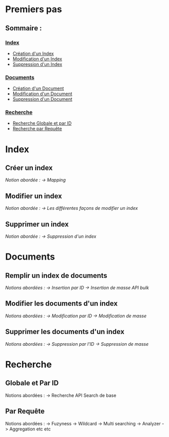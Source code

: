 # Premiers pas

## Sommaire :
### [Index](#ind)
*  [Création d'un Index](#ind1)
*  [Modification d'un Index](#ind2)
*  [Suppression d'un Index](#ind3)

### [Documents](#doc)
*  [Création d'un Document](#doc1)
*  [Modification d'un Document](#doc2)
*  [Suppression d'un Document](#doc3)

### [Recherche](#rec)
*  [Recherche Globale et par ID](#ind1)
*  [Recherche par Requête](#user-content-par-requête)

# Index <a id="#ind"></a>

## Créer un index <a id="#ind1"></a>

*Notion abordée : 
-> Mapping*

## Modifier un index <a id="#ind2"></a>

*Notion abordée : 
-> Les différentes façons de modifier un index*

## Supprimer un index <a id="#ind3"></a>

*Notion abordée : 
-> Suppression d'un index*

# Documents <a id="#doc"></a>

## Remplir un index de documents <a id="#doc1"></a>

*Notions abordées : 
-> Insertion par ID
-> Insertion de masse API bulk*

## Modifier les documents d'un index <a id="#doc2"></a>

*Notions abordées :
-> Modification par ID
-> Modification de masse*

## Supprimer les documents d'un index <a id="#doc3"></a>

*Notions abordées :
-> Suppression par l'ID
-> Suppression de masse*

# Recherche <a id="#rec"></a>

## Globale et Par ID <a id="#rec1"></a>

Notions abordées : 
-> Recherche API Search de base

##  <a id="#rec2">Par Requête</a>

Notions abordées : 
-> Fuzyness
-> Wildcard
-> Multi searching
-> Analyzer
-> Aggregation
etc etc